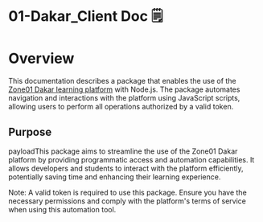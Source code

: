 # 01-Dakar_Client Doc 🗒️

# Overview

This documentation describes a package that enables the use of the [Zone01 Dakar learning platform](https://learn.zone01dakar.sn/) with Node.js. The package automates navigation and interactions with the platform using JavaScript scripts, allowing users to perform all operations authorized by a valid token.

## Purpose

payloadThis package aims to streamline the use of the Zone01 Dakar platform by providing programmatic access and automation capabilities. It allows developers and students to interact with the platform efficiently, potentially saving time and enhancing their learning experience.

<aside>
Note: A valid token is required to use this package. Ensure you have the necessary permissions and comply with the platform's terms of service when using this automation tool.

</aside>

